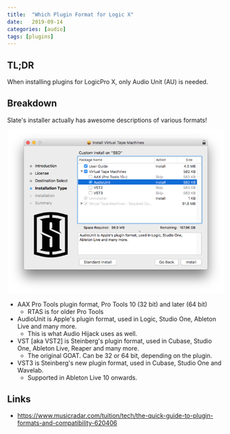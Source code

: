 ```yaml
---
title:  "Which Plugin Format for Logic X"
date:   2019-09-14
categories: [audio]
tags: [plugins]
---
```


## TL;DR

When installing plugins for LogicPro X, only Audio Unit (AU) is needed.

## Breakdown

Slate's installer actually has awesome descriptions of various formats!

![slate_plugin_formats_description](plugin-formats.png)

* AAX Pro Tools plugin format, Pro Tools 10 (32 bit) and later (64 bit)
	* RTAS is for older Pro Tools
* AudioUnit is Apple's plugin format, used in Logic, Studio One, Ableton Live and many more.
	* This is what Audio Hijack uses as well.
* VST [aka VST2] is Steinberg's plugin format, used in Cubase, Studio One, Ableton Live, Reaper and many more. 
	* The original GOAT. Can be 32 or 64 bit, depending on the plugin.
* VST3 is Steinberg's new plugin format, used in Cubase, Studio One and Wavelab.
	* Supported in Ableton Live 10 onwards.

## Links

* <https://www.musicradar.com/tuition/tech/the-quick-guide-to-plugin-formats-and-compatibility-620406>
